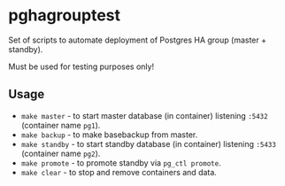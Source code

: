 # pghagrouptest

Set of scripts to automate deployment of Postgres HA group (master + standby).

Must be used for testing purposes only!

## Usage

* `make master` - to start master database (in container) listening `:5432` (container name `pg1`).
* `make backup` - to make basebackup from master.
* `make standby` - to start standby database (in container) listening `:5433` (container name `pg2`).
* `make promote` - to promote standby via `pg_ctl promote`.
* `make clear` - to stop and remove containers and data.
